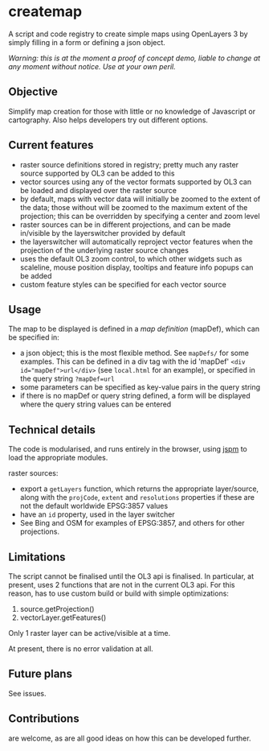 # createmap

A script and code registry to create simple maps using OpenLayers 3 by simply filling in a form or defining a json object.

*Warning: this is at the moment a proof of concept demo, liable to change at any moment without notice. Use at your own peril.*

## Objective

Simplify map creation for those with little or no knowledge of Javascript or cartography.
Also helps developers try out different options.

## Current features

- raster source definitions stored in registry; pretty much any raster source supported by OL3 can be added to this
- vector sources using any of the vector formats supported by OL3 can be loaded and displayed over the raster source
- by default, maps with vector data will initially be zoomed to the extent of the data;
  those without will be zoomed to the maximum extent of the projection;
  this can be overridden by specifying a center and zoom level
- raster sources can be in different projections, and can be made in/visible by the layerswitcher provided by default
- the layerswitcher will automatically reproject vector features when the projection of the underlying raster source changes
- uses the default OL3 zoom control, to which other widgets such as scaleline, mouse position display, tooltips and feature info popups can be added
- custom feature styles can be specified for each vector source

## Usage

The map to be displayed is defined in a *map definition* (mapDef), which can be specified in:
- a json object; this is the most flexible method. See `mapDefs/` for some examples. This can be defined in a div tag with the id 'mapDef' `<div id="mapDef">url</div>` (see `local.html` for an example), or specified in the query string `?mapDef=url`
- some parameters can be specified as key-value pairs in the query string
- if there is no mapDef or query string defined, a form will be displayed where the query string values can be entered

## Technical details

The code is modularised, and runs entirely in the browser, using [jspm](http://jspm.io/) to load the appropriate modules.

raster sources:
- export a `getLayers` function, which returns the appropriate layer/source, along with the `projCode`, `extent` and `resolutions` properties if these are not the default worldwide EPSG:3857 values
- have an ```id``` property, used in the layer switcher
- See Bing and OSM for examples of EPSG:3857, and others for other projections.

## Limitations

The script cannot be finalised until the OL3 api is finalised. In particular, at present, uses 2 functions that are not in the current OL3 api. For this reason, has to use custom build or build with simple optimizations:

1. source.getProjection()
2. vectorLayer.getFeatures()

Only 1 raster layer can be active/visible at a time.

At present, there is no error validation at all.

## Future plans

See issues.

## Contributions

are welcome, as are all good ideas on how this can be developed further.